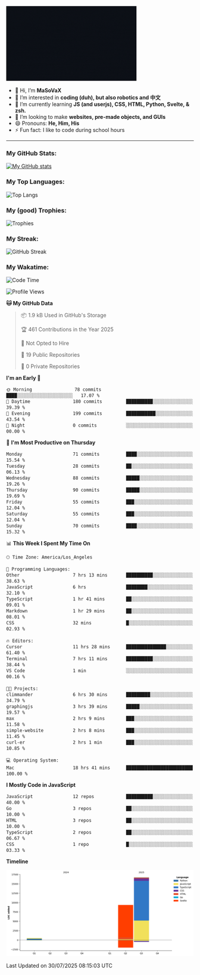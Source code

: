 <img src="profile-up.gif" alt="Profile Up" width="350px" height="200px">

- 👋 Hi, I’m **MaSoVaX**
- 👀 I’m interested in **coding (duh), but also robotics and 中文**
- 🌱 I’m currently learning **JS (and userjs), CSS, HTML, Python, Svelte, & zsh.**
- 💞️ I’m looking to make **websites, pre-made objects, and GUIs**
- 😄 Pronouns: **He, Him, His**
- ⚡ Fun fact: I like to code during school hours
  
---

### My GitHub Stats:
[![My GitHub stats](https://github-readme-stats.vercel.app/api?username=genzrizzcode&show_icons=true&theme=github_dark&hide_border=true&show=discussions_started,discussions_answered&rank_icon=percentile)](https://github.com/genZrizzCode)

### My Top Languages:
![Top Langs](https://github-readme-stats.vercel.app/api/top-langs/?username=genzrizzcode&langs_count=15&show_icons=true&theme=github_dark&hide_border=true&layout=compact)

### My (good) Trophies:
![Trophies](https://github-profile-trophy.vercel.app/?username=genzrizzcode&rank=SECRET,SSS,SS,S,AAA,AA,A,B&theme=matrix&column=3&margin-w=10&margin-h=10)

### My Streak:
![GitHub Streak](https://streak-stats.demolab.com?user=genZrizzCode&theme=highcontrast&border_radius=25&date_format=M%20j%5B%2C%20Y%5D&card_width=525&stroke=EB5454)

### My Wakatime:
<!--START_SECTION:waka-->
![Code Time](http://img.shields.io/badge/Code%20Time-30%20hrs%203%20mins-blue)

![Profile Views](http://img.shields.io/badge/Profile%20Views-138-blue)

**🐱 My GitHub Data** 

> 📦 1.9 kB Used in GitHub's Storage 
 > 
> 🏆 461 Contributions in the Year 2025
 > 
> 🚫 Not Opted to Hire
 > 
> 📜 19 Public Repositories 
 > 
> 🔑 0 Private Repositories 
 > 
**I'm an Early 🐤** 

```text
🌞 Morning                78 commits          ████░░░░░░░░░░░░░░░░░░░░░   17.07 % 
🌆 Daytime                180 commits         ██████████░░░░░░░░░░░░░░░   39.39 % 
🌃 Evening                199 commits         ███████████░░░░░░░░░░░░░░   43.54 % 
🌙 Night                  0 commits           ░░░░░░░░░░░░░░░░░░░░░░░░░   00.00 % 
```
📅 **I'm Most Productive on Thursday** 

```text
Monday                   71 commits          ████░░░░░░░░░░░░░░░░░░░░░   15.54 % 
Tuesday                  28 commits          ██░░░░░░░░░░░░░░░░░░░░░░░   06.13 % 
Wednesday                88 commits          █████░░░░░░░░░░░░░░░░░░░░   19.26 % 
Thursday                 90 commits          █████░░░░░░░░░░░░░░░░░░░░   19.69 % 
Friday                   55 commits          ███░░░░░░░░░░░░░░░░░░░░░░   12.04 % 
Saturday                 55 commits          ███░░░░░░░░░░░░░░░░░░░░░░   12.04 % 
Sunday                   70 commits          ████░░░░░░░░░░░░░░░░░░░░░   15.32 % 
```


📊 **This Week I Spent My Time On** 

```text
🕑︎ Time Zone: America/Los_Angeles

💬 Programming Languages: 
Other                    7 hrs 13 mins       ██████████░░░░░░░░░░░░░░░   38.63 % 
JavaScript               6 hrs               ████████░░░░░░░░░░░░░░░░░   32.10 % 
TypeScript               1 hr 41 mins        ██░░░░░░░░░░░░░░░░░░░░░░░   09.01 % 
Markdown                 1 hr 29 mins        ██░░░░░░░░░░░░░░░░░░░░░░░   08.01 % 
CSS                      32 mins             █░░░░░░░░░░░░░░░░░░░░░░░░   02.93 % 

🔥 Editors: 
Cursor                   11 hrs 28 mins      ███████████████░░░░░░░░░░   61.40 % 
Terminal                 7 hrs 11 mins       ██████████░░░░░░░░░░░░░░░   38.44 % 
VS Code                  1 min               ░░░░░░░░░░░░░░░░░░░░░░░░░   00.16 % 

🐱‍💻 Projects: 
climmander               6 hrs 30 mins       █████████░░░░░░░░░░░░░░░░   34.79 % 
graphingjs               3 hrs 39 mins       █████░░░░░░░░░░░░░░░░░░░░   19.57 % 
max                      2 hrs 9 mins        ███░░░░░░░░░░░░░░░░░░░░░░   11.58 % 
simple-website           2 hrs 8 mins        ███░░░░░░░░░░░░░░░░░░░░░░   11.45 % 
curl-er                  2 hrs 1 min         ███░░░░░░░░░░░░░░░░░░░░░░   10.85 % 

💻 Operating System: 
Mac                      18 hrs 41 mins      █████████████████████████   100.00 % 
```

**I Mostly Code in JavaScript** 

```text
JavaScript               12 repos            ██████████░░░░░░░░░░░░░░░   40.00 % 
Go                       3 repos             ██░░░░░░░░░░░░░░░░░░░░░░░   10.00 % 
HTML                     3 repos             ██░░░░░░░░░░░░░░░░░░░░░░░   10.00 % 
TypeScript               2 repos             ██░░░░░░░░░░░░░░░░░░░░░░░   06.67 % 
CSS                      1 repo              █░░░░░░░░░░░░░░░░░░░░░░░░   03.33 % 
```



**Timeline**

![Lines of Code chart](https://raw.githubusercontent.com/genZrizzCode/genZrizzCode/main/assets/bar_graph.png)


 Last Updated on 30/07/2025 08:15:03 UTC
<!--END_SECTION:waka-->

